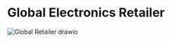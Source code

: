 # Global Electronics Retailer
![Global Retailer drawio](https://github.com/user-attachments/assets/491b8e36-4b9b-459f-a757-1b6c30978c20)
